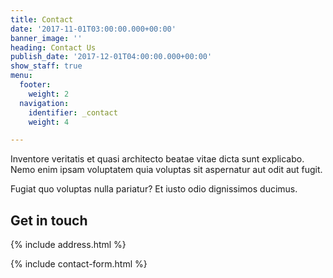 ```yaml
---
title: Contact
date: '2017-11-01T03:00:00.000+00:00'
banner_image: ''
heading: Contact Us
publish_date: '2017-12-01T04:00:00.000+00:00'
show_staff: true
menu:
  footer:
    weight: 2
  navigation:
    identifier: _contact
    weight: 4

---
```

Inventore veritatis et quasi architecto beatae vitae dicta sunt explicabo. Nemo enim ipsam voluptatem quia voluptas sit aspernatur aut odit aut fugit.

Fugiat quo voluptas nulla pariatur? Et iusto odio dignissimos ducimus.

## Get in touch

{% include address.html %}

{% include contact-form.html %}